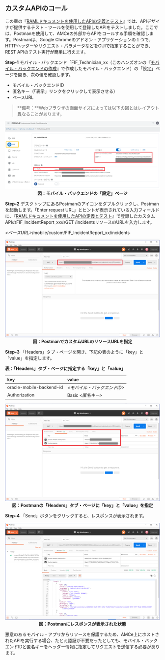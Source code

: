 ## カスタムAPIのコール

この章の『[RAMLドキュメントを使用したAPIの定義とテスト](2.backend-2.md)』では、APIデザイナが提供するテスト・ツールを使用して登録したAPIをテストしました。ここでは、Postmanを使用して、AMCeの外部からAPIをコールする手順を確認します。Postmanは、Google Chromeのアドオン・アプリケーションの１つで、HTTPヘッダーやリクエスト・パラメータなどをGUIで指定することができ、REST APIのテスト実行が簡単に行えます。

**Step-1** モバイル・バックエンド「FIF_Technician_xx（このハンズオンの『[モバイル・バックエンドの作成](2.backend-1.md)』で作成したモバイル・バックエンド）の「設定」ページを開き、次の値を確認します。

- モバイル・バックエンドID
- 匿名キー（「表示」リンクをクリックして表示させる）
- ベースURL

>**備考：**Webブラウザの画面サイズによっては以下の図とはレイアウト異なることがあります。

<span style="display:block;text-align:center">![](images/2.36.png)<br>
<strong>図：モバイル・バックエンドの「設定」ページ</strong>
</span>

**Step-2** デスクトップにあるPostmanのアイコンをダブルクリックし、Postmanを起動します。「Enter request URL」とヒントが表示されている入力フィールドに、『[RAMLドキュメントを使用したAPIの定義とテスト](2.backend-2.md)』で登録したカスタムAPIのFIF_IncidentReport_xxのGET /incidentsリソースのURLを入力します。

*<ベースURL>*/mobile/custom/FIF_IncidentReport_xx/incidents

<span style="display:block;text-align:center">![](images/2.37.png)<br>
<strong>図：PostmanでカスタムURLのリソースURLを指定</strong>
</span>

**Step-3** 「Headers」タブ・ページを開き、下記の表のように「key」と「value」を指定します。

**表：「Headers」タブ・ページに指定する「key」と「value」**

| key | value                                                         |
| :------- | :----------------------------------------------------------- |
| oracle-mobile-backend-id     | *<モバイル・バックエンドID>* |
| Authorization     | Basic *<匿名キー>* |

<span style="display:block;text-align:center">![](images/2.38.png)<br>
<strong>図：Postmanの「Headers」タブ・ページに「key」と「value」を指定</strong>
</span>

**Step-4** 「Send」ボタンをクリックすると、レスポンスが表示されます。

<span style="display:block;text-align:center">![](images/2.39.png)<br>
<strong>図：Postmanにレスポンスが表示された状態</strong>
</span>

悪意のあるモバイル・アプリからリソースを保護するため、AMCe上にホストされたAPIを実行する場合、たとえ認証が不要だったとしても、モバイル・バックエンドIDと匿名キーをヘッダー情報に指定してリクエストを送信する必要があります。

